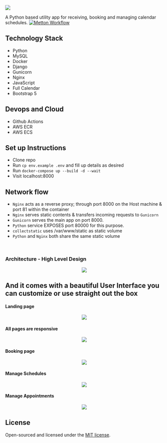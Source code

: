 <p align="left"><img src="core/static/images/logo.png"></p>

A Python based utility app for receiving, booking and managing calendar schedules. 
[![Metton Workflow](https://github.com/Monamoxie/metton-python-utility-scheduler/actions/workflows/metton.yml/badge.svg)](https://github.com/Monamoxie/metton-python-utility-scheduler/actions/workflows/metton.yml)

## Technology Stack

 - Python
 - MySQL
 - Docker
 - Django
 - Gunicorn
 - Nginx
 - JavaScript
 - Full Calendar
 - Bootstrap 5

## Devops and Cloud
  - Github Actions
  - AWS ECR
  - AWS ECS 

## Set up Instructions
  - Clone repo
  - Run `cp env.example .env` and fill up details as desired
  - Run  `docker-compose up --build -d --wait`
  - Visit localhost:8000


## Network flow
- `Nginx` acts as a reverse proxy; through port 8000 on the Host machine & port 81 within the container
- `Nginx` serves static contents & transfers incoming requests to `Gunicorn`
- `Gunicorn` serves the main app on port 8000. 
- `Python` service EXPOSES port 80000 for this purpose. 
- `collectstatic` uses /var/www/static as static volume
- `Python` and `Nginx` both share the same static volume
<br>

### Architecture - High Level Design 
<p align="center"><img src="core/static/images/snapshots/metton-high-level-design.svg"></p>




## And it comes with a beautiful User Interface you can customize or use straight out the box

 #### Landing page
<p align="center"><img src="core/static/images/snapshots/home.png"></p>

 #### All pages are responsive
<p align="center"><img src="core/static/images/snapshots/home-mobile-view.png"></p>

 #### Booking page
<p align="center"><img src="core/static/images/snapshots/booking-page.png"></p>

 #### Manage Schedules
<p align="center"><img src="core/static/images/snapshots/manage-schedules.png"></p>

 #### Manage Appointments
<p align="center"><img src="core/static/images/snapshots/upcoming-appointments.png"></p>


## License
Open-sourced and licensed under the [MIT license](https://opensource.org/licenses/MIT).
